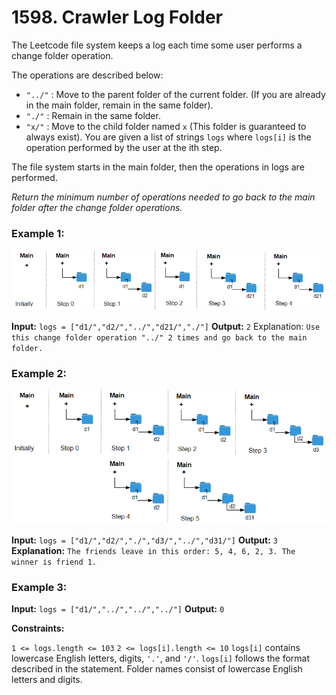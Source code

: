 # 1598. Crawler Log Folder

The Leetcode file system keeps a log each time some user performs a change folder operation.

The operations are described below:

- `"../"` : Move to the parent folder of the current folder. (If you are already in the main folder, remain in the same folder).
- `"./"` : Remain in the same folder.
- `"x/"` : Move to the child folder named `x` (This folder is guaranteed to always exist).
You are given a list of strings `logs` where `logs[i]` is the operation performed by the user at the ith step.

The file system starts in the main folder, then the operations in logs are performed.

*Return the minimum number of operations needed to go back to the main folder after the change folder operations.*

### Example 1:


<p align="center">
  <img src="https://github.com/PrinceMag/HundredDaysOfCsharp/blob/main/Days/Three/assets/images/example1.png">
</p>

**Input:** `logs = ["d1/","d2/","../","d21/","./"]`
**Output:** `2`
Explanation: `Use this change folder operation "../" 2 times and go back to the main folder.`

### Example 2:

<p align="center">
  <img src="https://github.com/PrinceMag/HundredDaysOfCsharp/blob/main/Days/Three/assets/images/example2.png">
</p>

**Input:** `logs = ["d1/","d2/","./","d3/","../","d31/"]`
**Output:** `3`
**Explanation:** `The friends leave in this order: 5, 4, 6, 2, 3. The winner is friend 1.`

### Example 3:

**Input:** `logs = ["d1/","../","../","../"]`
**Output:** `0`

**Constraints:**

`1 <= logs.length <= 103`
`2 <= logs[i].length <= 10`
`logs[i]` contains lowercase English letters, digits, `'.'`, and `'/'`.
`logs[i]` follows the format described in the statement.
Folder names consist of lowercase English letters and digits.